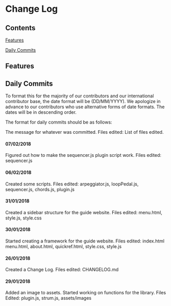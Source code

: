 # Change Log

## Contents

[Features](#features)

[Daily Commits](#daily-commits)

## Features

## Daily Commits

To format this for the majority of our contributors and our international contributor base, the date format will be (DD/MM/YYYY). We apologize in advance to our contributors who use alternative forms of date formats. The dates will be in descending order.

The format for daily commits should be as follows:

The message for whatever was committed. Files edited: List of files edited.

#### 07/02/2018

Figured out how to make the sequencer.js plugin script work. Files edited: sequencer.js

#### 06/02/2018

Created some scripts. Files edited: arpeggiator.js, loopPedal.js, sequencer.js, chords.js, plugin.js

#### 31/01/2018

Created a sidebar structure for the guide website. Files edited: menu.html, style.js, style.css

#### 30/01/2018

Started creating a framework for the guide website. Files edited: index.html menu.html, about.html, quickref.html, style.css, style.js

#### 26/01/2018

Created a Change Log. Files edited: CHANGELOG.md

#### 29/01/2018

Added an image to assets. Started working on functions for the library. Files Edited: plugin.js, strum.js, assets/images
